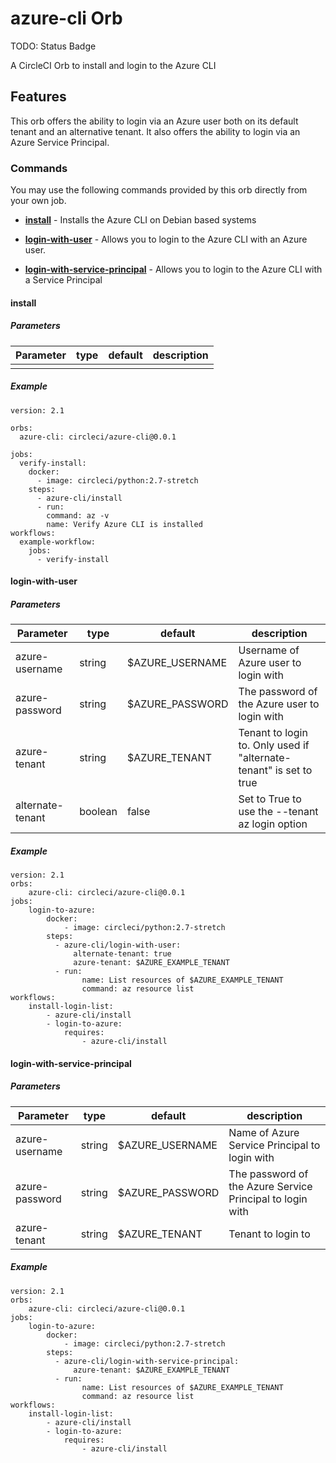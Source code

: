 # azure-cli Orb
TODO: Status Badge

A CircleCI Orb to install and login to the Azure CLI

## Features
This orb offers the ability to login via an Azure user both on its default tenant and an alternative tenant.
It also offers the ability to login via an Azure Service Principal.

### Commands
You may use the following commands provided by this orb directly from your own job.

- [**install**](#install) - Installs the Azure CLI on Debian based systems

- [**login-with-user**](#login-with-user) - Allows you to login to the Azure CLI with an Azure user.

- [**login-with-service-principal**](#login-with-service-principal) - Allows you to login to the Azure CLI with a Service Principal

#### install

##### Parameters

| Parameter         | type    | default  |     description |
|------------------|--------|-------------|----------------|
|         |   |     |  | 

##### Example

```
version: 2.1

orbs:
  azure-cli: circleci/azure-cli@0.0.1

jobs:
  verify-install:  
    docker:
      - image: circleci/python:2.7-stretch
    steps:
      - azure-cli/install
      - run:
        command: az -v
        name: Verify Azure CLI is installed
workflows:
  example-workflow:
    jobs:
      - verify-install
```


#### login-with-user 

##### Parameters

| Parameter         | type    | default  |     description |
|------------------|--------|-------------|----------------|
| azure-username        | string  | $AZURE_USERNAME    | Username of Azure user to login with  | 
| azure-password   | string  | $AZURE_PASSWORD  | The password of the Azure user to login with |
| azure-tenant      | string   |  $AZURE_TENANT  | Tenant to login to. Only used if "alternate-tenant" is set to true |
| alternate-tenant   | boolean  | false  | Set to True to use the --tenant az login option |

##### Example

```
version: 2.1
orbs:
    azure-cli: circleci/azure-cli@0.0.1
jobs:
    login-to-azure:
        docker: 
            - image: circleci/python:2.7-stretch
        steps:
          - azure-cli/login-with-user:
              alternate-tenant: true
              azure-tenant: $AZURE_EXAMPLE_TENANT
          - run: 
                name: List resources of $AZURE_EXAMPLE_TENANT
                command: az resource list 
workflows:
    install-login-list:
        - azure-cli/install
        - login-to-azure:
            requires:
                - azure-cli/install
```

#### login-with-service-principal 

##### Parameters

| Parameter         | type    | default  |     description |
|------------------|--------|-------------|----------------|
| azure-username        | string  | $AZURE_USERNAME    | Name of Azure Service Principal to login with  | 
| azure-password   | string  | $AZURE_PASSWORD  | The password of the Azure Service Principal to login with |
| azure-tenant      | string   |  $AZURE_TENANT  | Tenant to login to |

##### Example

```
version: 2.1
orbs:
    azure-cli: circleci/azure-cli@0.0.1
jobs:
    login-to-azure:
        docker: 
            - image: circleci/python:2.7-stretch
        steps:
          - azure-cli/login-with-service-principal:
              azure-tenant: $AZURE_EXAMPLE_TENANT
          - run: 
                name: List resources of $AZURE_EXAMPLE_TENANT
                command: az resource list 
workflows:
    install-login-list:
        - azure-cli/install
        - login-to-azure:
            requires:
                - azure-cli/install

```
